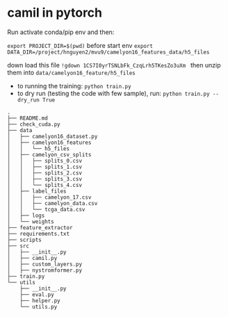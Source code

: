 # camil in pytorch


Run 
activate conda/pip env and then:  

```export PROJECT_DIR=$(pwd)``` 
before start env 
```export DATA_DIR=/project/hnguyen2/mvu9/camelyon16_features_data/h5_files ```

down load this file
```!gdown 1CS7I0yrTSNLbFk_CzqLrh5TKesZo3uXm ``` 
then unzip them into ```data/camelyon16_feature/h5_files```

- to running the training: 
```python train.py```
- to dry run (testing the code with few sample), run:
```python train.py --dry_run True```

``` 
.
├── README.md
├── check_cuda.py
├── data
│   ├── camelyon16_dataset.py
│   ├── camelyon16_features
│   │   └── h5_files
│   ├── camelyon_csv_splits
│   │   ├── splits_0.csv
│   │   ├── splits_1.csv
│   │   ├── splits_2.csv
│   │   ├── splits_3.csv
│   │   └── splits_4.csv
│   ├── label_files
│   │   ├── camelyon_17.csv
│   │   ├── camelyon_data.csv
│   │   └── tcga_data.csv
│   ├── logs
│   └── weights
├── feature_extractor
├── requirements.txt
├── scripts
├── src
│   ├── __init__.py
│   ├── camil.py
│   ├── custom_layers.py
│   ├── nystromformer.py
├── train.py
└── utils
    ├── __init__.py
    ├── eval.py
    ├── helper.py
    └── utils.py 

``` 